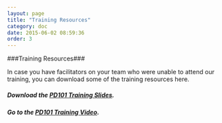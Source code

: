 ```yaml
---
layout: page
title: "Training Resources"
category: doc
date: 2015-06-02 08:59:36
order: 3
---
```



###Training Resources###

In case you have facilitators on your team who were unable to attend our training, you can download some of the training resources here.

##### Download the [PD101 Training Slides]({{site.creator_url}}/PD101_training_slidedeck.ppt). #####

##### Go to the [PD101 Training Video](http://vimeo.com/lumainstitute/PD101_training). #####